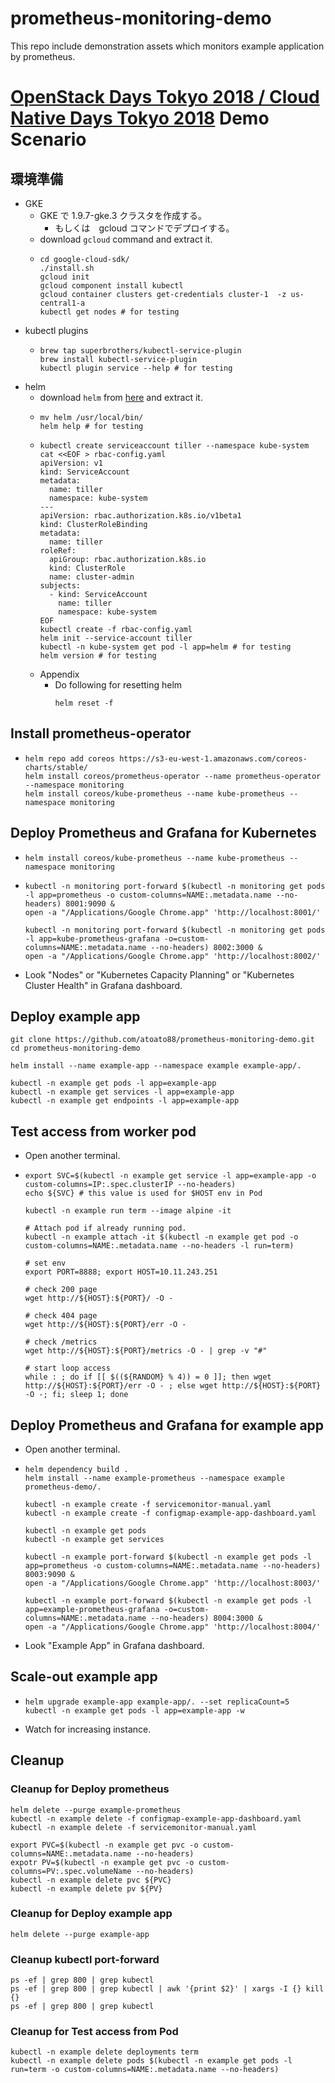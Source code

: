# prometheus-monitoring-demo

This repo include demonstration assets which monitors example application by prometheus.

# [OpenStack Days Tokyo 2018 / Cloud Native Days Tokyo 2018](http://openstackdays.com/) Demo Scenario

## 環境準備
-   GKE
    -   GKE で 1.9.7-gke.3 クラスタを作成する。
        -   もしくは　gcloud コマンドでデプロイする。
    -   download `gcloud` command and extract it.
    -   ```
        cd google-cloud-sdk/
        ./install.sh
        gcloud init
        gcloud component install kubectl
        gcloud container clusters get-credentials cluster-1  -z us-central1-a
        kubectl get nodes # for testing
        ```
-   kubectl plugins
    -   ```
        brew tap superbrothers/kubectl-service-plugin
        brew install kubectl-service-plugin
        kubectl plugin service --help # for testing
        ```
-   helm
    -   download `helm` from [here](https://github.com/helm/helm/releases) and extract it.
    -   ```
        mv helm /usr/local/bin/
        helm help # for testing
        ```
    -   ```
        kubectl create serviceaccount tiller --namespace kube-system
        cat <<EOF > rbac-config.yaml
        apiVersion: v1
        kind: ServiceAccount
        metadata:
          name: tiller
          namespace: kube-system
        ---
        apiVersion: rbac.authorization.k8s.io/v1beta1
        kind: ClusterRoleBinding
        metadata:
          name: tiller
        roleRef:
          apiGroup: rbac.authorization.k8s.io
          kind: ClusterRole
          name: cluster-admin
        subjects:
          - kind: ServiceAccount
            name: tiller
            namespace: kube-system
        EOF
        kubectl create -f rbac-config.yaml
        helm init --service-account tiller
        kubectl -n kube-system get pod -l app=helm # for testing
        helm version # for testing
        ```
    -   Appendix
        -   Do following for resetting helm
            ```
            helm reset -f
            ```

## Install prometheus-operator
-   ```
    helm repo add coreos https://s3-eu-west-1.amazonaws.com/coreos-charts/stable/
    helm install coreos/prometheus-operator --name prometheus-operator --namespace monitoring
    helm install coreos/kube-prometheus --name kube-prometheus --namespace monitoring
    ```

## Deploy Prometheus and Grafana for Kubernetes
-   ```
    helm install coreos/kube-prometheus --name kube-prometheus --namespace monitoring
    ```
-   ```
    kubectl -n monitoring port-forward $(kubectl -n monitoring get pods -l app=prometheus -o custom-columns=NAME:.metadata.name --no-headers) 8001:9090 &
    open -a "/Applications/Google Chrome.app" 'http://localhost:8001/'
    
    kubectl -n monitoring port-forward $(kubectl -n monitoring get pods -l app=kube-prometheus-grafana -o=custom-columns=NAME:.metadata.name --no-headers) 8002:3000 &
    open -a "/Applications/Google Chrome.app" 'http://localhost:8002/'
    ```
-   Look "Nodes" or "Kubernetes Capacity Planning" or "Kubernetes Cluster Health" in Grafana dashboard.


## Deploy example app
```
git clone https://github.com/atoato88/prometheus-monitoring-demo.git
cd prometheus-monitoring-demo

helm install --name example-app --namespace example example-app/.

kubectl -n example get pods -l app=example-app
kubectl -n example get services -l app=example-app
kubectl -n example get endpoints -l app=example-app
```

## Test access from worker pod
-   Open another terminal.
-   ```
    export SVC=$(kubectl -n example get service -l app=example-app -o custom-columns=IP:.spec.clusterIP --no-headers)
    echo ${SVC} # this value is used for $HOST env in Pod

    kubectl -n example run term --image alpine -it

    # Attach pod if already running pod. 
    kubectl -n example attach -it $(kubectl -n example get pod -o custom-columns=NAME:.metadata.name --no-headers -l run=term)

    # set env
    export PORT=8888; export HOST=10.11.243.251

    # check 200 page
    wget http://${HOST}:${PORT}/ -O -

    # check 404 page
    wget http://${HOST}:${PORT}/err -O -

    # check /metrics
    wget http://${HOST}:${PORT}/metrics -O - | grep -v "#"

    # start loop access
    while : ; do if [[ $((${RANDOM} % 4)) = 0 ]]; then wget http://${HOST}:${PORT}/err -O - ; else wget http://${HOST}:${PORT} -O -; fi; sleep 1; done
    ```

## Deploy Prometheus and Grafana for example app
-   Open another terminal.
-   ```
    helm dependency build .
    helm install --name example-prometheus --namespace example prometheus-demo/.

    kubectl -n example create -f servicemonitor-manual.yaml
    kubectl -n example create -f configmap-example-app-dashboard.yaml
    
    kubectl -n example get pods
    kubectl -n example get services

    kubectl -n example port-forward $(kubectl -n example get pods -l app=prometheus -o custom-columns=NAME:.metadata.name --no-headers) 8003:9090 &
    open -a "/Applications/Google Chrome.app" 'http://localhost:8003/'

    kubectl -n example port-forward $(kubectl -n example get pods -l app=example-prometheus-grafana -o=custom-columns=NAME:.metadata.name --no-headers) 8004:3000 &
    open -a "/Applications/Google Chrome.app" 'http://localhost:8004/'
    ```
-   Look "Example App" in Grafana dashboard.

## Scale-out example app
-   ```
    helm upgrade example-app example-app/. --set replicaCount=5
    kubectl -n example get pods -l app=example-app -w
    ```
-   Watch for increasing instance.


## Cleanup

### Cleanup for Deploy prometheus
```
helm delete --purge example-prometheus
kubectl -n example delete -f configmap-example-app-dashboard.yaml
kubectl -n example delete -f servicemonitor-manual.yaml

export PVC=$(kubectl -n example get pvc -o custom-columns=NAME:.metadata.name --no-headers)
expotr PV=$(kubectl -n example get pvc -o custom-columns=PV:.spec.volumeName --no-headers)
kubectl -n example delete pvc ${PVC}
kubectl -n example delete pv ${PV}
```

### Cleanup for Deploy example app
```
helm delete --purge example-app
```

### Cleanup kubectl port-forward
```
ps -ef | grep 800 | grep kubectl
ps -ef | grep 800 | grep kubectl | awk '{print $2}' | xargs -I {} kill {}
ps -ef | grep 800 | grep kubectl
```

### Cleanup for Test access from Pod
```
kubectl -n example delete deployments term
kubectl -n example delete pods $(kubectl -n example get pods -l run=term -o custom-columns=NAME:.metadata.name --no-headers)
```

